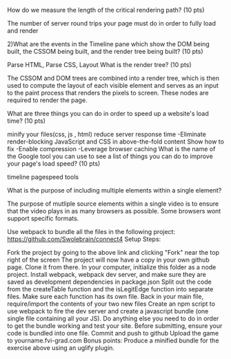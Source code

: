 How do we measure the length of the critical rendering path? (10 pts)

The number of server round trips your page must do in order to fully load and render

2)What are the events in the Timeline pane which show the DOM being built, the CSSOM being built, and the render tree being built? (10 pts)

Parse HTML, Parse CSS, Layout 
What is the render tree? (10 pts)

The CSSOM and DOM trees are combined into a render tree, which is then used to compute the layout of each visible element and serves as an input to the paint process that renders the pixels to screen. These nodes are required to render the page.

What are three things you can do in order to speed up a website's load time? (10 pts)

minify your files(css, js , html)
reduce server response time -Eliminate render-blocking JavaScript and CSS in above-the-fold content Show how to fix -Enable compression -Leverage browser caching
What is the name of the Google tool you can use to see a list of things you can do to improve your page's load speed? (10 pts)

timeline pagespeed tools

What is the purpose of including multiple elements within a single element?

The purpose of mutliple source elements within a single video is to ensure that the video plays in as many browsers as possible. Some browsers wont support specific formats.

Use webpack to bundle all the files in the following project: https://github.com/Swolebrain/connect4 Setup Steps:

Fork the project by going to the above link and clicking "Fork" near the top right of the screen The project will now have a copy in your own github page. Clone it from there. In your computer, initialize this folder as a node project. Install webpack, webpack dev server, and make sure they are saved as development dependencies in package.json Split out the code from the createTable function and the isLegitEdge function into separate files. Make sure each function has its own file. Back in your main file, require/import the contents of your two new files Create an npm script to use webpack to fire the dev server and create a javascript bundle (one single file containing all your JS). Do anything else you need to do in order to get the bundle working and test your site. Before submitting, ensure your code is bundled into one file. Commit and push to github Upload the game to yourname.fvi-grad.com Bonus points: Produce a minified bundle for the exercise above using an uglify plugin.